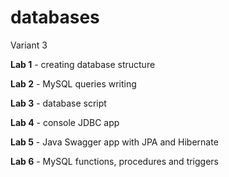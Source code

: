 #
# databases

Variant 3

**Lab 1** - creating database structure

**Lab 2** - MySQL queries writing

**Lab 3** - database script

**Lab 4** - console JDBC app

**Lab 5** - Java Swagger app with JPA and Hibernate

**Lab 6** - MySQL functions, procedures and triggers
